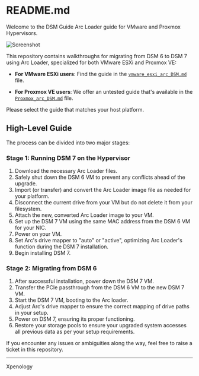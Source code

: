 # README.md

Welcome to the DSM Guide Arc Loader guide for VMware and Proxmox Hypervisors. 

![Screenshot](https://i.postimg.cc/Hn9cbNY8/image.png)


This repository contains walkthroughs for migrating from DSM 6 to DSM 7 using Arc Loader, specialized for both VMware ESXi and Proxmox VE:

- **For VMware ESXi users**: Find the guide in the [`vmware_esxi_arc_DSM.md`](./vmware_esxi_arc_DSM.md) file.

- **For Proxmox VE users**: We offer an untested guide that's available in the [`Proxmox_arc_DSM.md`](./Proxmox_arc_DSM.md) file.

Please select the guide that matches your host platform. 

## High-Level Guide
The process can be divided into two major stages:

### Stage 1: Running DSM 7 on the Hypervisor
1. Download the necessary Arc Loader files.
2. Safely shut down the DSM 6 VM to prevent any conflicts ahead of the upgrade.
3. Import (or transfer) and convert the Arc Loader image file as needed for your platform.
4. Disconnect the current drive from your VM but do not delete it from your filesystem.
5. Attach the new, converted Arc Loader image to your VM.
6. Set up the DSM 7 VM using the same MAC address from the DSM 6 VM for your NIC.
7. Power on your VM.
8. Set Arc's drive mapper to "auto" or "active", optimizing Arc Loader's function during the DSM 7 installation.
9. Begin installing DSM 7.

### Stage 2: Migrating from DSM 6
1. After successful installation, power down the DSM 7 VM.
2. Transfer the PCIe passthrough from the DSM 6 VM to the new DSM 7 VM.
3. Start the DSM 7 VM, booting to the Arc loader.
4. Adjust Arc's drive mapper to ensure the correct mapping of drive paths in your setup.
5. Power on DSM 7, ensuring its proper functioning.
6. Restore your storage pools to ensure your upgraded system accesses all previous data as per your setup requirements.

If you encounter any issues or ambiguities along the way, feel free to raise a ticket in this repository.


---

Xpenology
